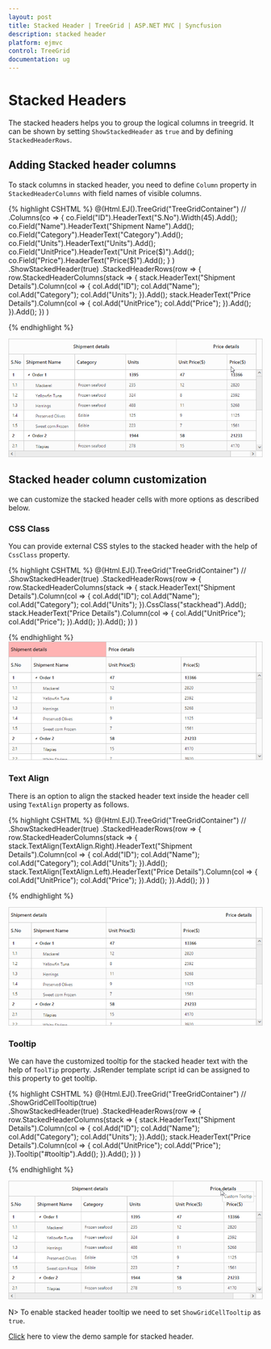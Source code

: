 ```yaml
---
layout: post
title: Stacked Header | TreeGrid | ASP.NET MVC | Syncfusion
description: stacked header
platform: ejmvc
control: TreeGrid
documentation: ug
---
```


# Stacked Headers

The stacked headers helps you to group the logical columns in treegrid. It can be shown by setting `ShowStackedHeader` as `true` and by defining `StackedHeaderRows`.

## Adding Stacked header columns

To stack columns in stacked header, you need to define `Column` property in `StackedHeaderColumns` with field names of visible columns.

{% highlight CSHTML %}
     @(Html.EJ().TreeGrid("TreeGridContainer")
                //
	   .Columns(co =>
               {
                   co.Field("ID").HeaderText("S.No").Width(45).Add();
                   co.Field("Name").HeaderText("Shipment Name").Add();
                   co.Field("Category").HeaderText("Category").Add();
                   co.Field("Units").HeaderText("Units").Add();
                   co.Field("UnitPrice").HeaderText("Unit Price($)").Add();
                   co.Field("Price").HeaderText("Price($)").Add();
               }
             )
            .ShowStackedHeader(true)
            .StackedHeaderRows(row => {
                row.StackedHeaderColumns(stack =>
                {
                    stack.HeaderText("Shipment Details").Column(col =>
                    {
                        col.Add("ID");
                        col.Add("Name");
                        col.Add("Category");
                        col.Add("Units");
                    }).Add();
                    stack.HeaderText("Price Details").Column(col =>
                    {
                        col.Add("UnitPrice");
                        col.Add("Price");
                    }).Add();
                }).Add();
            })
        )    

{% endhighlight %}

![](Stacked-header_images/Stacked-Header-img1.png)

## Stacked header column customization

we can customize the stacked header cells with more options as described below.

### CSS Class

You can provide external CSS styles to the stacked header with the help of `CssClass` property.

{% highlight CSHTML %}
     @(Html.EJ().TreeGrid("TreeGridContainer")
                //
	    .ShowStackedHeader(true)
            .StackedHeaderRows(row => {
                row.StackedHeaderColumns(stack =>
                {
                    stack.HeaderText("Shipment Details").Column(col =>
                    {
                        col.Add("ID");
                        col.Add("Name");
                        col.Add("Category");
                        col.Add("Units");
                    }).CssClass("stackhead").Add();
                    stack.HeaderText("Price Details").Column(col =>
                    {
                        col.Add("UnitPrice");
                        col.Add("Price");
                    }).Add();
                }).Add();
            })
        )    
<style>
  .stackhead {
            background-color: #ffb3b3; 
        }
</style>
{% endhighlight %}
![](Stacked-header_images/Stacked-Header-img2.png)

### Text Align

There is an option to align the stacked header text inside the header cell using `TextAlign` property as follows.

{% highlight CSHTML %}
     @(Html.EJ().TreeGrid("TreeGridContainer")
                //		   
            .ShowStackedHeader(true)
            .StackedHeaderRows(row => {
                row.StackedHeaderColumns(stack =>
                {
                    stack.TextAlign(TextAlign.Right).HeaderText("Shipment Details").Column(col =>
                    {
                        col.Add("ID");
                        col.Add("Name");
                        col.Add("Category");
                        col.Add("Units");
                    }).Add();
                    stack.TextAlign(TextAlign.Left).HeaderText("Price Details").Column(col =>
                    {
                        col.Add("UnitPrice");
                        col.Add("Price");
                    }).Add();
                }).Add();
            })
        )    

{% endhighlight %}

![](Stacked-header_images/Stacked-Header-img4.png)

### Tooltip

We can have the customized tooltip for the stacked header text with the help of `ToolTip` property. JsRender template script id can be assigned to this property to get tooltip.

{% highlight CSHTML %}
     @(Html.EJ().TreeGrid("TreeGridContainer")
                //
			.ShowGridCellTooltip(true)             
            .ShowStackedHeader(true)
            .StackedHeaderRows(row => {
                row.StackedHeaderColumns(stack =>
                {
                    stack.HeaderText("Shipment Details").Column(col =>
                    {
                        col.Add("ID");
                        col.Add("Name");
                        col.Add("Category");
                        col.Add("Units");
                    }).Add();
                    stack.HeaderText("Price Details").Column(col =>
                    {
                        col.Add("UnitPrice");
                        col.Add("Price");
                    }).Tooltip("#tooltip").Add();
                }).Add();
            })
        )    

<script id="tooltip" type="text/x-jsrender">
        <div>Custom Tooltip</div>
</script> 

{% endhighlight %}

![](Stacked-header_images/Stacked-Header-img3.png)

N>
To enable stacked header tooltip we need to set `ShowGridCellTooltip` as `true`.

[Click](http://mvc.syncfusion.com/demos/web/treegrid/treegridstackedheader) here to view the demo sample for stacked header.